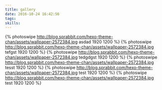 ```yaml
---
title: gallery
date: 2016-10-24 16:42:56
tags:
skills:
---
```


{% photoswipe http://blog.sprabbit.com/hexo-theme-chan/assets/wallpaper-2572384.jpg asdad 1920 1200 %}
{% photoswipe http://blog.sprabbit.com/hexo-theme-chan/assets/wallpaper-2572384.jpg tefgst 1920 1200 %}
{% photoswipe http://blog.sprabbit.com/hexo-theme-chan/assets/wallpaper-2572384.jpg tedgdgst 1920 1200 %}
{% photoswipe http://blog.sprabbit.com/hexo-theme-chan/assets/wallpaper-2572384.jpg tesst 1920 1200 %}
{% photoswipe http://blog.sprabbit.com/hexo-theme-chan/assets/wallpaper-2572384.jpg test 1920 1200 %}
{% photoswipe http://blog.sprabbit.com/hexo-theme-chan/assets/wallpaper-2572384.jpg test 1920 1200 %}
